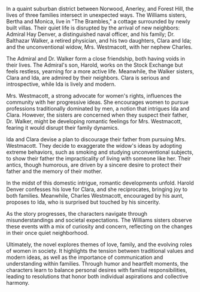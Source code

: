 In a quaint suburban district between Norwood, Anerley, and Forest Hill, the lives of three families intersect in unexpected ways. The Williams sisters, Bertha and Monica, live in "The Brambles," a cottage surrounded by newly built villas. Their quiet life is disrupted by the arrival of new neighbors: Admiral Hay Denver, a distinguished naval officer, and his family; Dr. Balthazar Walker, a retired physician, and his two daughters, Clara and Ida; and the unconventional widow, Mrs. Westmacott, with her nephew Charles.

The Admiral and Dr. Walker form a close friendship, both having voids in their lives. The Admiral's son, Harold, works on the Stock Exchange but feels restless, yearning for a more active life. Meanwhile, the Walker sisters, Clara and Ida, are admired by their neighbors. Clara is serious and introspective, while Ida is lively and modern.

Mrs. Westmacott, a strong advocate for women's rights, influences the community with her progressive ideas. She encourages women to pursue professions traditionally dominated by men, a notion that intrigues Ida and Clara. However, the sisters are concerned when they suspect their father, Dr. Walker, might be developing romantic feelings for Mrs. Westmacott, fearing it would disrupt their family dynamics.

Ida and Clara devise a plan to discourage their father from pursuing Mrs. Westmacott. They decide to exaggerate the widow's ideas by adopting extreme behaviors, such as smoking and studying unconventional subjects, to show their father the impracticality of living with someone like her. Their antics, though humorous, are driven by a sincere desire to protect their father and the memory of their mother.

In the midst of this domestic intrigue, romantic developments unfold. Harold Denver confesses his love for Clara, and she reciprocates, bringing joy to both families. Meanwhile, Charles Westmacott, encouraged by his aunt, proposes to Ida, who is surprised but touched by his sincerity.

As the story progresses, the characters navigate through misunderstandings and societal expectations. The Williams sisters observe these events with a mix of curiosity and concern, reflecting on the changes in their once quiet neighborhood.

Ultimately, the novel explores themes of love, family, and the evolving roles of women in society. It highlights the tension between traditional values and modern ideas, as well as the importance of communication and understanding within families. Through humor and heartfelt moments, the characters learn to balance personal desires with familial responsibilities, leading to resolutions that honor both individual aspirations and collective harmony.